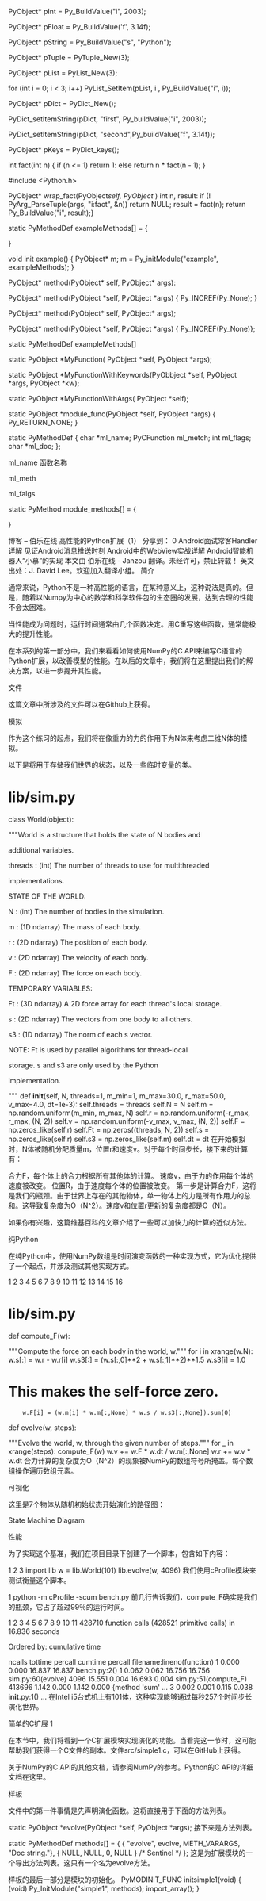 PyObject* pInt = Py_BuildValue("i", 2003);

PyObject* pFloat = Py_BuildValue('f', 3.14f);

PyObject* pString = Py_BuildValue("s", "Python");

PyObject* pTuple = PyTuple_New(3);


PyObject* pList = PyList_New(3);

for (int i = 0; i < 3; i++)
       PyList_SetItem(pList, i , Py_BuildValue("i", i));


PyObject* pDict = PyDict_New();

PyDict_setItemString(pDict, "first", Py_buildValue("i", 2003));

PyDict_setItemString(pDict, "second",Py_buildValue("f", 3.14f));

PyObject* pKeys = PyDict_keys();

int fact(int n) {
     if (n <= 1)
		 return 1:
	else
		 return n * fact(n - 1);
}

#include <Python.h>

PyObject* wrap_fact(PyObject*self, PyObject* )
      int n, result:
	  if (! PyArg_ParseTuple(args, "i:fact", &n))
	     return NULL;
	  result = fact(n);
	  return Py_BuildValue("i", result);}

static PyMethodDef exampleMethods[] = {

}

void init example() {
  PyObject* m; 
  m = Py_initModule("example", exampleMethods);
}


PyObject* method(PyObject* self, PyObject* args):

PyObject* method(PyObject *self, PyObject *args) {
   Py_INCREF(Py_None);
}

PyObject* method(PyObject* self, PyObject* args);


PyObject* method(PyObject *self, PyObject *args) { Py_INCREF(Py_None)};


static PyMethodDef exampleMethods[]



static PyObject *MyFunction( PyObject *self, PyObject *args);

static PyObject *MyFunctionWithKeywords(PyObbject *self,
		                PyObject *args,
						PyObject *kw);



static PyObject *MyFunctionWithArgs( PyObject *self);

static PyObject *module_func(PyObject *self, PyObject *args) {
       Py_RETURN_NONE;
}





static PyMethodDef {
    char *ml_name;
	PyCFunction ml_metch;
	int ml_flags;
	char *ml_doc;
};


ml_name  函数名称

ml_meth

ml_falgs


static PyMethod module_methods[] = {

}



博客 – 伯乐在线
高性能的Python扩展（1）
分享到： 0
Android面试常客Handler详解
见证Android消息推送时刻
Android中的WebView实战详解
Android智能机器人“小慕”的实现
本文由 伯乐在线 - Janzou 翻译。未经许可，禁止转载！
英文出处：J. David Lee。欢迎加入翻译小组。
简介

通常来说，Python不是一种高性能的语言，在某种意义上，这种说法是真的。但是，随着以Numpy为中心的数学和科学软件包的生态圈的发展，达到合理的性能不会太困难。

当性能成为问题时，运行时间通常由几个函数决定。用C重写这些函数，通常能极大的提升性能。

在本系列的第一部分中，我们来看看如何使用NumPy的C API来编写C语言的Python扩展，以改善模型的性能。在以后的文章中，我们将在这里提出我们的解决方案，以进一步提升其性能。

文件

这篇文章中所涉及的文件可以在Github上获得。

模拟

作为这个练习的起点，我们将在像重力的力的作用下为N体来考虑二维N体的模拟。

以下是将用于存储我们世界的状态，以及一些临时变量的类。

# lib/sim.py
 
class World(object):
    
"""World is a structure that holds the state of N bodies and
    
additional variables.
 
    
threads : (int) The number of threads to use for multithreaded
              
implementations.
 
    
STATE OF THE WORLD: 
 
    
N : (int) The number of bodies in the simulation.
    
m : (1D ndarray) The mass of each body.
    
r : (2D ndarray) The position of each body.
    
v : (2D ndarray) The velocity of each body.
    
F : (2D ndarray) The force on each body.
 
    
TEMPORARY VARIABLES:
 
    
Ft : (3D ndarray) A 2D force array for each thread's local storage.
    
s  : (2D ndarray) The vectors from one body to all others. 
    
s3 : (1D ndarray) The norm of each s vector. 
 
    
NOTE: Ft is used by parallel algorithms for thread-local
          
storage. s and s3 are only used by the Python
          
implementation.
    
"""
    def __init__(self, N, threads=1, 
                 m_min=1, m_max=30.0, r_max=50.0, v_max=4.0, dt=1e-3):
        self.threads = threads
        self.N  = N
        self.m  = np.random.uniform(m_min, m_max, N)
        self.r  = np.random.uniform(-r_max, r_max, (N, 2))
        self.v  = np.random.uniform(-v_max, v_max, (N, 2))
        self.F  = np.zeros_like(self.r)
        self.Ft = np.zeros((threads, N, 2))
        self.s  = np.zeros_like(self.r)
        self.s3 = np.zeros_like(self.m)
        self.dt = dt
在开始模拟时，N体被随机分配质量m，位置r和速度v。对于每个时间步长，接下来的计算有：

合力F，每个体上的合力根据所有其他体的计算。
速度v，由于力的作用每个体的速度被改变。
位置R，由于速度每个体的位置被改变。
第一步是计算合力F，这将是我们的瓶颈。由于世界上存在的其他物体，单一物体上的力是所有作用力的总和。这导致复杂度为O（N^2）。速度v和位置r更新的复杂度都是O（N）。

如果你有兴趣，这篇维基百科的文章介绍了一些可以加快力的计算的近似方法。

纯Python

在纯Python中，使用NumPy数组是时间演变函数的一种实现方式，它为优化提供了一个起点，并涉及测试其他实现方式。

1
2
3
4
5
6
7
8
9
10
11
12
13
14
15
16
# lib/sim.py
 
def compute_F(w):
    
"""Compute the force on each body in the world, w."""
    for i in xrange(w.N):
        w.s[:] = w.r - w.r[i]
        w.s3[:] = (w.s[:,0]**2 + w.s[:,1]**2)**1.5
        w.s3[i] = 1.0 
# This makes the self-force zero.
        w.F[i] = (w.m[i] * w.m[:,None] * w.s / w.s3[:,None]).sum(0)
 
def evolve(w, steps):
    
"""Evolve the world, w, through the given number of steps."""
    for _ in xrange(steps):
        compute_F(w)
        w.v += w.F * w.dt / w.m[:,None]
        w.r += w.v * w.dt
合力计算的复杂度为O（N^2）的现象被NumPy的数组符号所掩盖。每个数组操作遍历数组元素。

可视化

这里是7个物体从随机初始状态开始演化的路径图：

State Machine Diagram

性能

为了实现这个基准，我们在项目目录下创建了一个脚本，包含如下内容：

1
2
3
import lib
w = lib.World(101)
lib.evolve(w, 4096)
我们使用cProfile模块来测试衡量这个脚本。

1
python -m cProfile -scum bench.py
前几行告诉我们，compute_F确实是我们的瓶颈，它占了超过99％的运行时间。

1
2
3
4
5
6
7
8
9
10
11
428710 function calls (428521 primitive calls) in 16.836 seconds
 
Ordered by: cumulative time
 
ncalls  tottime  percall  cumtime  percall filename:lineno(function)
     1    0.000    0.000   16.837   16.837 bench.py:2(<module>)
     1    0.062    0.062   16.756   16.756 sim.py:60(evolve)
  4096   15.551    0.004   16.693    0.004 sim.py:51(compute_F)
413696    1.142    0.000    1.142    0.000 {method 'sum' ...
     3    0.002    0.001    0.115    0.038 __init__.py:1(<module>)
   ...
在Intel i5台式机上有101体，这种实现能够通过每秒257个时间步长演化世界。

简单的C扩展 1

在本节中，我们将看到一个C扩展模块实现演化的功能。当看完这一节时，这可能帮助我们获得一个C文件的副本。文件src/simple1.c，可以在GitHub上获得。

关于NumPy的C API的其他文档，请参阅NumPy的参考。Python的C API的详细文档在这里。

样板

文件中的第一件事情是先声明演化函数。这将直接用于下面的方法列表。

static PyObject *evolve(PyObject *self, PyObject *args);
接下来是方法列表。

static PyMethodDef methods[] = {
   { "evolve", evolve, METH_VARARGS, "Doc string."},
   { NULL, NULL, 0, NULL } /* Sentinel */
};
这是为扩展模块的一个导出方法列表。这只有一个名为evolve方法。

样板的最后一部分是模块的初始化。
PyMODINIT_FUNC initsimple1(void) {
   (void) Py_InitModule("simple1", methods);
   import_array();
}



